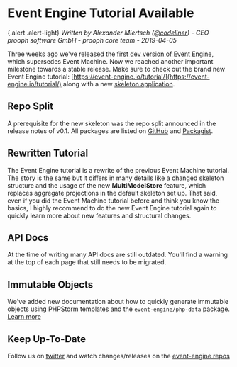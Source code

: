 # Event Engine Tutorial Available

{.alert .alert-light}
*Written by Alexander Miertsch ([@codeliner](https://github.com/codeliner)) - CEO prooph software GmbH - prooph core team - 2019-04-05*

Three weeks ago we've released the [first dev version of Event Engine](https://github.com/event-engine/php-engine/releases/tag/v0.1.0), which supersedes Event Machine.
Now we reached another important milestone towards a stable release. Make sure to check out the brand new Event Engine tutorial: [https://event-engine.io/tutorial/](https://event-engine.io/tutorial/)
along with a new [skeleton application](https://github.com/event-engine/php-engine-skeleton).

## Repo Split

A prerequisite for the new skeleton was the repo split announced in the release notes of v0.1. 
All packages are listed on [GitHub](https://github.com/event-engine) and [Packagist](https://packagist.org/packages/event-engine/).

## Rewritten Tutorial

The Event Engine tutorial is a rewrite of the previous Event Machine tutorial. The story is the same but it differs in many details like a changed skeleton structure and
the usage of the new **MultiModelStore** feature, which replaces aggregate projections in the default skeleton set up. That said, even if you did the Event Machine tutorial before 
and think you know the basics, I highly recommend to do the new Event Engine tutorial again to quickly learn more about new features and structural changes.

## API Docs

At the time of writing many API docs are still outdated. You'll find a warning at the top of each page that still needs to be migrated.

## Immutable Objects

We've added new documentation about how to quickly generate immutable objects using PHPStorm templates and the `event-engine/php-data` package.
[Learn more](https://event-engine.io/api/immutable_state.html)

## Keep Up-To-Date

Follow us on [twitter](https://twitter.com/prooph_software) and watch changes/releases on the [event-engine repos](https://github.com/event-engine) 